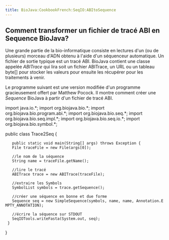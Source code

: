 ```yaml
---
title: BioJava:CookbookFrench:SeqIO:ABItoSequence
---
```


Comment transformer un fichier de tracé ABI en Sequence BioJava?
----------------------------------------------------------------

Une grande partie de la bio-informatique consiste en lectures d'un (ou
de plusieurs) morceau d'ADN obtenu à l'aide d'un séquenceur automatique.
Un fichier de sortie typique est un tracé ABI. BioJava contient une
classe appelée *ABITrace* qui lira soit un fichier ABITrace, un URL ou
un tableau byte[] pour stocker les valeurs pour ensuite les récupérer
pour les traitements à venir.

Le programme suivant est une version modifiée d'un programme
gracieusement offert par Matthew Pocock. Il montre comment créer une
*Sequence* BioJava à partir d'un fichier de tracé ABI.

<java> import java.io.\*; import org.biojava.bio.\*; import
org.biojava.bio.program.abi.\*; import org.biojava.bio.seq.\*; import
org.biojava.bio.seq.impl.\*; import org.biojava.bio.seq.io.\*; import
org.biojava.bio.symbol.\*;

public class Trace2Seq {

`   public static void main(String[] args) throws Exception {`  
`   File traceFile = new File(args[0]);`  
`   `  
`   //le nom de la séquence`  
`   String name = traceFile.getName();`

`   //lire le tracé`  
`   ABITrace trace = new ABITrace(traceFile);`

`   //extraire les Symbols`  
`   SymbolList symbols = trace.getSequence();`

`   //créer une séquence en bonne et due forme    `  
`   Sequence seq = new SimpleSequence(symbols, name, name, Annotation.EMPTY_ANNOTATION);`

`   //écrire la séquence sur STDOUT`  
`   SeqIOTools.writeFasta(System.out, seq);`  
` }`

} </java>
